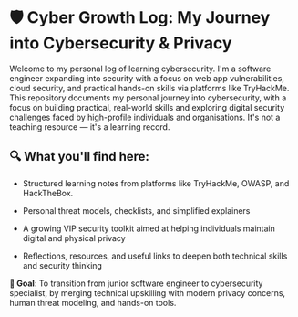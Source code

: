 # 🛡️ Cyber Growth Log: My Journey into Cybersecurity & Privacy
Welcome to my personal log of learning cybersecurity. I'm a software engineer expanding into security with a focus on web app vulnerabilities, cloud security, and practical hands-on skills via platforms like TryHackMe.
This repository documents my personal journey into cybersecurity, with a focus on building practical, real-world skills and exploring digital security challenges faced by high-profile individuals and organisations.
It's not a teaching resource — it's a learning record.

## 🔍 What you'll find here:

- Structured learning notes from platforms like TryHackMe, OWASP, and HackTheBox.

- Personal threat models, checklists, and simplified explainers

- A growing VIP security toolkit aimed at helping individuals maintain digital and physical privacy

- Reflections, resources, and useful links to deepen both technical skills and security thinking

**📅 Goal**: To transition from junior software engineer to cybersecurity specialist, by merging technical upskilling with modern privacy concerns, human threat modeling, and hands-on tools.